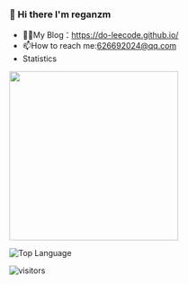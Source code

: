### :lemon: Hi there I'm reganzm 

- 👨‍💻My Blog：<url>https://do-leecode.github.io/</url>
- 📫How to reach me:626692024@qq.com
- Statistics

<img align='center'  width="300" src="https://github-readme-stats.vercel.app/api?username=reganzm&show_icons=true&title_color=fff&icon_color=79ff97&text_color=9f9f9f&bg_color=151515"></img>

![Top Language](https://github-readme-stats.vercel.app/api/top-langs/?username=reganzm&theme=radical)


![visitors](https://visitor-badge.laobi.icu/badge?page_id=reganzm)
